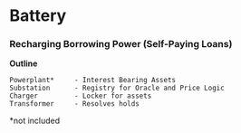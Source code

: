 # Battery
### Recharging Borrowing Power (Self-Paying Loans)



__Outline__
```
Powerplant*     - Interest Bearing Assets
Substation      - Registry for Oracle and Price Logic
Charger         - Locker for assets
Transformer     - Resolves holds
```
*not included